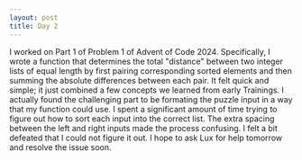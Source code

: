 ```yaml
---
layout: post
title: Day 2
---
```

I worked on Part 1 of Problem 1 of Advent of Code 2024. Specifically, I wrote a function that determines the total "distance" between two integer lists of equal length by first pairing corresponding sorted elements and then summing the absolute differences between each pair. It felt quick and simple; it just combined a few concepts we learned from early Trainings. I actually found the challenging part to be formating the puzzle input in a way that my function could use. I spent a significant amount of time trying to figure out how to sort each input into the correct list. The extra spacing between the left and right inputs made the process confusing. I felt a bit defeated that I could not figure it out. I hope to ask Lux for help tomorrow and resolve the issue soon.
